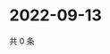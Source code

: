 # 2022-09-13

共 0 条

<!-- BEGIN WEIBO -->
<!-- 最后更新时间 Tue Sep 13 2022 08:33:30 GMT+0800 (China Standard Time) -->

<!-- END WEIBO -->
